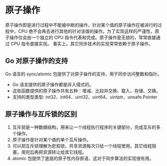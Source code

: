 # 原子操作

原子操作即是进行过程中不能被中断的操作，针对某个值的原子操作在被进行的过程中，CPU 绝不会再去进行其他的针对该值的操作。为了实现这样的严谨性，原子操作仅会由一个独立的 CPU 指令代表和完成。原子操作是无锁的，常常直接通过 CPU 指令直接实现。 事实上，其它同步技术的实现常常依赖于原子操作。

## Go 对原子操作的支持

Go 语言的 sync/atomic 包提供了对原子操作的支持，用于同步访问整数和指针。

* Go 语言提供的原子操作都是非入侵式的。
* 这些函数提供的原子操作共有五种：增减、比较并交换、载入、存储、交换。
* 支持的类型类型: int32、int64、uint32、uint64、uintptr、unsafe.Pointer

## 原子操作与互斥锁的区别

1. 互斥锁是一种数据结构，用来让一个线程执行程序的关键部分，完成互斥的多个操作。
2. 原子操作是针对某个值的单个互斥操作。
3. 可以把互斥锁理解为悲观锁，共享资源每次只给一个线程使用，其它线程阻塞，用完后再把资源转让给其它线程。
4. atomic 包提供了底层的原子性内存原语，这对于同步算法的实现很有用。

